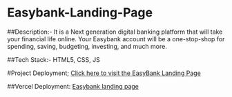 # Easybank-Landing-Page

##Description:- 
It is a Next generation digital banking platform that will take your financial life online. Your Easybank account
will be a one-stop-shop for spending, saving, budgeting, investing, and much more.

##Tech Stack:-
HTML5, CSS, JS


#Project Deployment;
[Click here to visit the EasyBank Landing Page](https://easybank-landing-page-cyan-two.vercel.app/)

##Vercel Deployment: 
[Easybank landing page](https://easybank-landing-page-xr205kyfn-romayadav123.vercel.app)





